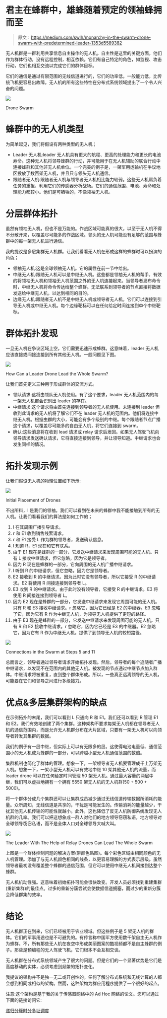 # 君主在蜂群中，雄蜂随着预定的领袖蜂拥而至

> 原文：<https://medium.com/swlh/monarchy-in-the-swarm-drone-swarm-with-predetermined-leader-1353d5589382>

无人机群是一群利用共享信息自主操作的无人机。自主性是这里的关键方面，他们作为群体行动，没有远程控制，相互依赖。它们有自己特定的角色，如监视、攻击行动，它们也相互交流以完成它们的群体目标。

它们的通信是通过有限范围的无线信道进行的，它们的功率低，一般能力低，比传统飞机更容易出故障。无人机的所有这些特性在分布式系统领域提出了一个令人兴奋的问题。

![](img/95d566e455aafa3f278f23dbc74f2027.png)

Drone Swarm

# 蜂群中的无人机类型

为简单起见，我们将假设有两种类型的无人机；

*   Leader 无人机:leader 无人机具有更大的航程、更高的处理能力和更长的电池寿命。这种无人机将领导蜂群的行动，并可能用于在无人机辅助的联合行动中连接蜂群和其他非无人机单位。一个完美的例子是，一架军用运输机在争议地区投放了数百架无人机，并且只与领头无人机通信。
*   跟随者无人机:跟随者无人机与领导者无人机相比能力较弱。这些无人机肩负着任务的重担，利用它们的传感器分析战场。它们的通信范围、电池、寿命和处理能力都较小。他们是可牺牲的，不像领袖无人机。

# 分层群体拓扑

虽然有领袖无人机，但也不是万能的。作战区域可能真的很大，以至于无人机不得不分散开来，以覆盖尽可能多的作战区域。领头的无人机可能没有足够的范围与蜂群中的每一架无人机进行通信。

我的提议是多层集群无人机群。让我们看看无人机在形成这样的蜂群时可以扮演的角色；

*   领袖无人机:这是全球领袖无人机。它的属性在前一节中给出。
*   中继无人机:跟随无人机可以是中继无人机。这些都是领袖无人机的帮手，有效的将领袖无人机和领袖无人机范围之外的无人机连接起来。当领导者发布命令时，中继无人机将命令传达给整个蜂群。无法联系到领导者的节点直接将数据发送给中继无人机，以达到相同的目的。
*   边缘无人机:跟随者无人机不是中继无人机或领导者无人机。它们可以连接到引导无人机或中继无人机。每个边缘靶标可以在任何给定时间连接到单个中继靶标。

# 群体拓扑发现

一旦无人机在争议区域上空，它们需要迅速形成蜂群。这意味着，leader 无人机应该直接或间接连接到所有其他无人机。一般问题见下图。

![](img/ed82a36852651421c64da332467b893e.png)

How Can a Leader Drone Lead the Whole Swarm?

让我们首先定义三种用于形成群体的交流方式。

*   领队请求:这将由领队无人机使用。有了这个要求，leader 无人机范围内的每一架无人机都会识别出 leader 的存在。
*   中继请求:这个请求将由首先连接到领导者的无人机使用。未连接到 leader 但收到此请求的无人机将了解它们不在 leader 无人机的范围内。他们将连接中继无人机。根据虫群的大小，可能会有多个级别的中继。每个跟随者节点广播这个请求，以覆盖尽可能多的自由无人机，将它们连接到 swarm。
*   确认:这些消息将在收到 lead 请求或 relay 请求后发回。如果无人驾驶飞机向领导请求发送确认请求，它将直接连接到领导，并让领导知道。中继请求也会发生同样的情况。

# 拓扑发现示例

让我们假设无人机的物理位置如下所示:

![](img/f6602f68e28fbd2f34cab4ea8db878bc.png)

Initial Placement of Drones

不出所料，l 是我们的领袖。我们可以看到在未来的蜂群中我不能接触到所有的无人机。让我们看看我们的算法是如何工作的；

1.  l 在其周围广播引导请求。
2.  r 和 E1 收到销售线索请求。
3.  r 和 E1 接受 L 作为群的领导者，发送确认信息。
4.  l 知道 R，E1 现在和它有联系。
5.  由于 E1 现在是蜂群的一部分，它发送中继请求来发现周围可能的无人机。只有 L 接收中继请求，但它忽略，因为它是领导者。
6.  因为 R 现在是蜂群的一部分，它向周围的无人机广播中继请求。
7.  l 听到 R 的中继请求，但它忽略，因为它是领导者。
8.  E2 接收到 R 的中继请求。因为此时它没有领导者，所以它接受 R 的中继请求。E2 将使用 R 间接连接到领导者 L。
9.  E3 收到 R 的中继请求。由于此时没有领导者，它接受 R 的中继请求。E3 将使用 R 间接连接到领导者 L。
10.  因为 E2 现在是蜂群的一部分，它发送中继请求来发现它周围可能的无人机。只有 R 和 E3 接收中继请求。r 忽略它，因为它已经是 E2 的中继器。E3 忽略了它，因为它有 R 作为中继无人机，为领导无人机提供了更短的路径。
11.  由于 E3 现在是蜂群的一部分，它发送中继请求来发现周围可能的无人机。只有 R 和 E2 接收中继请求。r 忽略它，因为它已经是 E3 的中继器。E2 忽略它，因为它有 R 作为中继无人机，提供了到领导无人机的较短路径。

![](img/ca4384ec10a0346263b7a05db93498a9.png)

Connections in the Swarm at Steps 5 and 11

总而言之，领导者通过领导者请求开始拓扑发现。然后，领导者的每个追随者广播中继请求，以发现不在范围内的其他无人机。被发现的节点通过中继节点加入群体。中继请求将被重复，直到整个群体形成。所以，一些真正远离领导的无人机，可能要在它们和领导之间进行多级接力。

# **优点&多层集群架构的缺点**

在示例拓扑的末尾，我们可以看到 L 只通向 R 和 E1。我们还可以看到 R 管理 E1 和 E2。我们有效地创建了两个集群。这种架构不要求每架无人机都在领导者无人机的通信范围内，而是允许无人机群分布在大片区域，只要有一架无人机可以向领导者转发其集群的数据。

我们的例子有一层中继，但实际上可以有无限多的层。这使得电池电量低、通信范围小的无人机成为蜂群的一部分，可以跨越小型无人机通信范围的数倍。

集群机制也简化了群体的管理。想象一下，一架领导者无人机要管理成千上万架无人机。想象一下，一架小型无人机可以有效地中继 10 架其他无人机的流量，而 leader drone 可以在任何给定时间管理 50 架无人机。通过最大容量的两层中继，我们可以虚拟地拥有一个拥有 5550 架无人机的无人机群(50 + 500 + 5000)。

将一个群体分成几个集群还可以让集群成员减少通过无线信道传输数据所消耗的能量。众所周知，无线信道是共享的，干扰是可能发生的。传输消耗的能量越少，干扰其他无人机传输的可能性就越小。此外，这也降低了反无人机防御系统发现无人机群的几率。我们可以把这想象成一群人对他们的地方领导窃窃私语，地方领导对全球领导窃窃私语，而不是全体人口对全球领导大喊大叫。

![](img/84bccd4b56c9468497fb3e0b1d242a28.png)

The Leader With The Help of Relay Drones Can Lead The Whole Swarm

上图是一个群体控制问题的解决方案(带颜色贴图)。每个彩色区域由相同颜色的无人机管理。添加了与无人机颜色相同的线条，以更容易理解的方式表示层级。虽然领导者最初没有覆盖整个蜂群的通信范围，但它可以使用中继无人机间接到达整个蜂群。

无人机机动性强。这意味着初始拓扑可能会很快改变。开发人员必须找到重建集群(重新集群)的最佳点。过多的重新分簇尝试会使数据信道拥塞，而过少的重新分簇会降低群集的效率。

# 结论

无人机群正在到来，它们已经被用于农业领域。但这些例子是 5 架无人机的群体。它们的军事用途也是不可避免的。有传言称中国军方使用数千架自主无人机作为蜂群。不，所有那些无人机在夜空中形成美丽图案的酷视频都不是自主蜂群的例子。那些是预编程的无人驾驶飞机，它们根本不会互相交谈。

无人机群在分布式系统领域产生了很大的问题。但是它们的一个显著优势是它们是高度移动的实体，必须考虑到频繁的拓扑变化。

我提议的架构并不是独一无二或开创性的。任何了解分布式系统和无线计算的人都会想到相同或相似的架构。然而，这种架构为群应用程序提供了一个很好的起点。

注意:这个架构是基于我的关于传感器网络中的 Ad Hoc 网络的论文。您可以通过下面的链接访问它:

[递归分簇时分多址调度](https://github.com/MehmetCagriK/TDMAAdHoc/blob/master/AdHocTDMANetworkDesign.pdf)